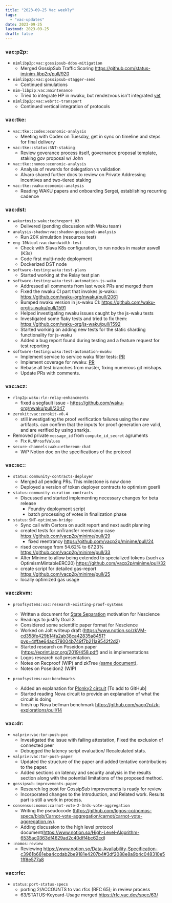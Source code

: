```yaml
---
title: "2023-09-25 Vac weekly"
tags:
  - "vac-updates"
date: 2023-09-25
lastmod: 2023-09-25
draft: false
---
```


### vac:p2p:
- `nimlibp2p:vac:gossipsub-ddos-mitigation`
  - Merged GossipSub Traffic Scoring https://github.com/status-im/nim-libp2p/pull/920
- `nimlibp2p:vac:gossipsub-stagger-send`
  - Continued simulations
- `nim-libp2p:vac:maintenance`
  - Tried to integrate HP in nwaku, but rendezvous isn't integrated [yet](https://github.com/waku-org/nwaku/pull/1766#issuecomment-1731030691)
- `nimlibp2p:vac:webrtc-transport`
  - Continued vertical integration of protocols

### vac:tke:
- `vac:tke::codex:economic-analysis`
  - Meeting with Codex on Tuesday, get in sync on timeline and steps for final delivery
- `vac:tke::status:SNT-staking`
  - Review goverance process itself, governance proposal template, staking gov proposal w/ John
- `vac:tke::nomos:economic-analysis`
  - Analysis of rewards for delegation vs validation
  - Alvaro shared further docs to review on Private Addressing incentives and two-tiered staking
- `vac:tke::waku:economic-analysis`
  - Reading WAKU papers and onboarding Sergei, establishing recurring cadence

### vac:dst:
- `wakurtosis:waku:techreport_03`
  - Delivered (pending discussion with Waku team)
- `analysis-shadow:vac:shadow-gossipsub-analysis`
  - Run 20K simulation (resources test)
- `eng-10ktool:vac:bandwidth-test`
  - Check with Slava K8s configuration, to run nodes in master aswell (K3s)
  - Code first multi-node deployment
  - Dockerized DST node
- `software-testing:waku:test-plans`
  - Started working at the Relay test plan
- `software-testing:waku:test-automation-js-waku`
  - Addressed all comments from last week PRs and merged them
  - Fixed the nwaku CI part that invokes js-waku: https://github.com/waku-org/nwaku/pull/2061
  - Bumped nwaku version in js-waku CI: https://github.com/waku-org/js-waku/pull/1591
  - Helped investigating nwaku issues caught by the js-waku tests
  - Investigated some flaky tests and tried to fix them: https://github.com/waku-org/js-waku/pull/1592
  - Started working on adding new tests for the static sharding functionality for js-waku
  - Added a bug report found during testing and a feature request for test reporting
- `software-testing:waku:test-automation-nwaku`
  - Implement service to service waku filter tests: [PR](https://github.com/waku-org/nwaku/pull/2057)
  - Implement coverage for nwaku: [PR](https://github.com/waku-org/nwaku/pull/2067)
  - Rebase all test branches from master, fixing numerous git mishaps.
  - Update PRs with comments.

### vac:acz:
- `rlnp2p:waku:rln-relay-enhancments`
  - fixed a segfault issue - https://github.com/waku-org/nwaku/pull/2047
- `zerokit:vac:zerokit-v0.4`
  - still investigating the proof verification failures using the new artifacts. can confirm that the inputs for proof generation are valid, and are verified by using snarkjs.
- Removed private `message_id` from `compute_id_secret` agruments
  - Fix `RLNProofValues`
- `secure-channels:waku:ethereum-chat`
  - WiP Notion doc on the specifications of the protocol

### vac:sc::
- `status:community-contracts-deployer`
  - Merged all pending PRs. This milestone is now done
  - Deployed a version of token deployer contracts to optimism goerli
- `status:community-curation-contracts`
  - Discussed and started implementing necessary changes for beta release
    - Foundry deployment script
    - batch processing of votes in finalization phase
- `status:SNT-optimism-bridge`
  - Sync call with Certora on audit report and next audit planning
  - created tests for onTransfer reentrancy case https://github.com/vacp2p/minime/pull/29
    - fixed reentrancy https://github.com/vacp2p/minime/pull/24
  - rised coverage from 54.62% to 67.23% https://github.com/vacp2p/minime/pull/33
  - Alter Minime to allow being extended to specialized tokens (such as OptimismMintableERC20) https://github.com/vacp2p/minime/pull/32
  - create script for detailed gas-report https://github.com/vacp2p/minime/pull/25
  - locally optimized gas usage

### vac:zkvm:
- `proofsystems:vac:research-existing-proof-systems`
   - Written a document for [State Separation](https://www.notion.so/zkVM-cd358fe429b14fa2ab38ca42835a8451?pvs=4#0fcbf60bda2049d387334e5f5dd91547) motivation for Nescience 
   - Readings to justify Goal 3
   - Considered some scientific paper format for Nescience
   - Worked on Jolt writeup draft (https://www.notion.so/zkVM-cd358fe429b14fa2ab38ca42835a8451?pvs=4#fae64ac478004b749f7b211a9542f2d2)
   - Started research on Poseidon paper (https://eprint.iacr.org/2019/458.pdf) and is implementations
   - Logos research call presentation.
   - Notes on Recproof (WIP) and zkTree [(same document)](https://file.notion.so/f/f/1518abd9-c08f-4989-93c1-96525e62bce5/a9097bd6-371d-4408-9302-57dbb114f5ea/Recproof___Notes_(1).pdf?id=b6e0cccd-2aa9-4b7f-b340-6293e7c783e0&table=block&spaceId=1518abd9-c08f-4989-93c1-96525e62bce5&expirationTimestamp=1695513600000&signature=SbII5tn2mPT2yNloyJtnWw2bxzZQFFkjz-vyKqcPxtk&downloadName=Notes+-+Recproofs+and+zkTrees+%28WIP%29.pdf).
   - Notes on Poseidon2 (WIP)

- `proofsystems:vac:benchmarks`
   - Added an explanation for [Plonky2 circuit](https://www.notion.so/zkVM-cd358fe429b14fa2ab38ca42835a8451?pvs=4#6c98b04e92d0480c8d3ee24fab967f9b) [To add to GitHub] 
   - Started reading Nova circuit to provide an explanation of what the circuit is doing
   - finish up Nova bellman benchmark https://github.com/vacp2p/zk-explorations/pull/14 

### vac:dr:
- `valpriv:vac:tor-push-poc`
  - Investigated the issue with failing attestation, Fixed the exclusion of connected peer
  - Debugged the latency script evaluation/ Recalculated stats.
- `valpriv:vac:tor-push-paper`
  - Updated the structure of the paper and added tentative contributions to the paper.
  - Added sections on latency and security analysis in the results section along with the potential limitations of the proposed method. 
- `gossipsub-improvements-paper`
  - Research log post for GossipSub improvements is ready for review
  - Incorporated changes to the Introduction, and Related work. Results part is still a work in process.
- `consensus:nomos:carnot-vote-2-3rds-vote-aggregation` 
  - Writing the pseudocode (https://github.com/logos-co/nomos-specs/blob/Carnot-vote-aggregation/carnot/carnot-vote-aggregation.py).
  - Adding discussion to the high level protocol document(https://www.notion.so/High-Level-Algorithm-6535ac0363df4629ad2c40dff4bc62cd)
- `:nomos:review`
  - Reviewing https://www.notion.so/Data-Availability-Specification-c3961b681eba4ccdab2be9181e4207b4#3df2088e8a9b4c048310e51ff8e577a8

### vac:rfc:
- `status:port-status-specs`
    - porting 2/ACCOUNTS to vac rfcs (RFC 65); in review process
    - 63/STATUS-Keycard-Usage merged https://rfc.vac.dev/spec/63/

